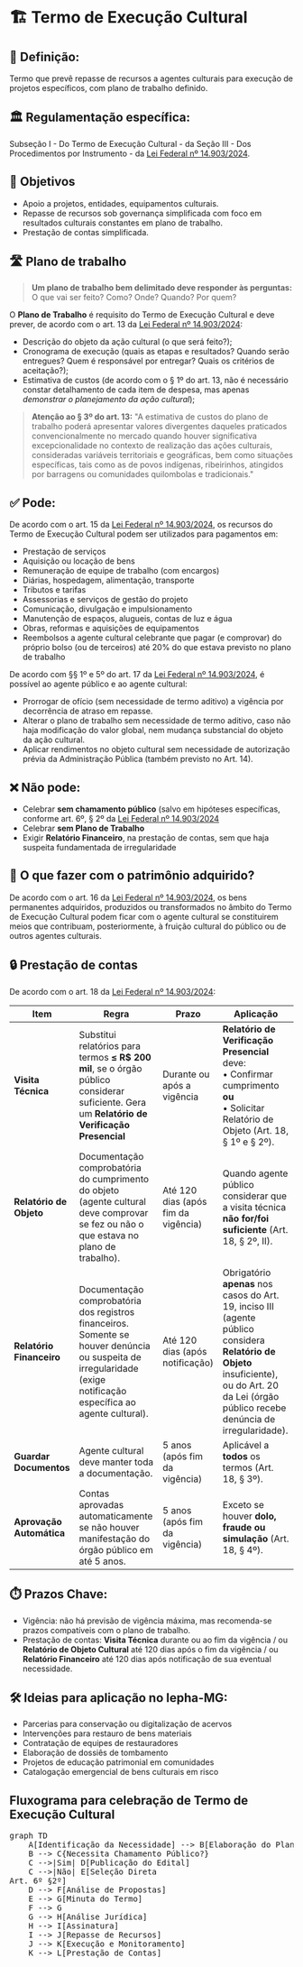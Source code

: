 # 🏗️ Termo de Execução Cultural

## 📌 Definição:
Termo que prevê repasse de recursos a agentes culturais para execução de projetos específicos, com plano de trabalho definido.

## 🏛️ Regulamentação específica:
Subseção I - Do Termo de Execução Cultural - da Seção III - Dos Procedimentos por Instrumento - da [Lei Federal nº 14.903/2024](https://www.planalto.gov.br/ccivil_03/_ato2023-2026/2024/lei/l14903.htm).

## 🎯 Objetivos
- Apoio a projetos, entidades, equipamentos culturais.
- Repasse de recursos sob governança simplificada com foco em resultados culturais constantes em plano de trabalho.
- Prestação de contas simplificada.

## 🛣️ Plano de trabalho
> **Um plano de trabalho bem delimitado deve responder às perguntas:** O que vai ser feito? Como? Onde? Quando? Por quem?

O **Plano de Trabalho** é requisito do Termo de Execução Cultural e deve prever, de acordo com o art. 13 da [Lei Federal nº 14.903/2024](https://www.planalto.gov.br/ccivil_03/_ato2023-2026/2024/lei/l14903.htm):
- Descrição do objeto da ação cultural (o que será feito?);
- Cronograma de execução (quais as etapas e resultados? Quando serão entregues? Quem é responsável por entregar? Quais os critérios de aceitação?);
- Estimativa de custos (de acordo com o § 1º do art. 13, não é necessário constar detalhamento de cada item de despesa, mas apenas _demonstrar o planejamento da ação cultural_);

> **Atenção ao § 3º do art. 13:**
> "A estimativa de custos do plano de trabalho poderá apresentar valores divergentes daqueles praticados convencionalmente no mercado quando houver significativa excepcionalidade no contexto de realização das ações culturais, consideradas variáveis territoriais e geográficas, bem como situações específicas, tais como as de povos indígenas, ribeirinhos, atingidos por barragens ou comunidades quilombolas e tradicionais."


## ✅ Pode:
De acordo com o art. 15 da [Lei Federal nº 14.903/2024](https://www.planalto.gov.br/ccivil_03/_ato2023-2026/2024/lei/l14903.htm), os recursos do Termo de Execução Cultural podem ser utilizados para pagamentos em:
- Prestação de serviços
- Aquisição ou locação de bens
- Remuneração de equipe de trabalho (com encargos)
- Diárias, hospedagem, alimentação, transporte
- Tributos e tarifas
- Assessorias e serviços de gestão do projeto
- Comunicação, divulgação e impulsionamento
- Manutenção de espaços, alugueis, contas de luz e água
- Obras, reformas e aquisições de equipamentos
- Reembolsos a agente cultural celebrante que pagar (e comprovar) do próprio bolso (ou de terceiros) até 20% do que estava previsto no plano de trabalho

De acordo com §§ 1º e 5º do art. 17 da [Lei Federal nº 14.903/2024](https://www.planalto.gov.br/ccivil_03/_ato2023-2026/2024/lei/l14903.htm), é possível ao agente público e ao agente cultural:
- Prorrogar de ofício (sem necessidade de termo aditivo) a vigência por decorrência de atraso em repasse.
- Alterar o plano de trabalho sem necessidade de termo aditivo, caso não haja modificação do valor global, nem mudança substancial do objeto da ação cultural.
- Aplicar rendimentos no objeto cultural sem necessidade de autorização prévia da Administração Pública (também previsto no Art. 14).

## ❌ Não pode:
- Celebrar **sem chamamento público** (salvo em hipóteses específicas, conforme art. 6º, § 2º da [Lei Federal nº 14.903/2024](https://www.planalto.gov.br/ccivil_03/_ato2023-2026/2024/lei/l14903.htm)
- Celebrar **sem Plano de Trabalho**
- Exigir **Relatório Financeiro**, na prestação de contas, sem que haja suspeita fundamentada de irregularidade

## 🛒 O que fazer com o patrimônio adquirido?
De acordo com o art. 16 da [Lei Federal nº 14.903/2024](https://www.planalto.gov.br/ccivil_03/_ato2023-2026/2024/lei/l14903.htm), os bens permanentes adquiridos,
produzidos ou transformados no âmbito do Termo de Execução Cultural podem ficar com o agente cultural se constituirem meios que contribuam, posteriormente, à fruição cultural do público ou de outros
agentes culturais.

## 🔒 Prestação de contas
De acordo com o art. 18 da [Lei Federal nº 14.903/2024](https://www.planalto.gov.br/ccivil_03/_ato2023-2026/2024/lei/l14903.htm):

| **Item**               | **Regra**                                                                 | **Prazo**                          | **Aplicação**                                                                 |
|------------------------|---------------------------------------------------------------------------|------------------------------------|-------------------------------------------------------------------------------|
| **Visita Técnica**      | Substitui relatórios para termos **≤ R$ 200 mil**, se o órgão público considerar suficiente. Gera um **Relatório de Verificação Presencial** | Durante ou após a vigência     | **Relatório de Verificação Presencial** deve: <br> • Confirmar cumprimento **ou** <br> • Solicitar Relatório de Objeto (Art. 18, § 1º e § 2º). |
| **Relatório de Objeto** | Documentação comprobatória do cumprimento do objeto (agente cultural deve comprovar se fez ou não o que estava no plano de trabalho).                      | Até 120 dias (após fim da vigência)    | Quando agente público considerar que a visita técnica **não for/foi suficiente** (Art. 18, § 2º, II).   |
| **Relatório Financeiro** | Documentação comprobatória dos registros financeiros. Somente se houver denúncia ou suspeita de irregularidade (exige notificação específica ao agente cultural).       | Até 120 dias (após notificação)        | Obrigatório **apenas** nos casos do Art. 19, inciso III (agente público considera **Relatório de Objeto** insuficiente), ou do Art. 20 da Lei (órgão público recebe denúncia de irregularidade).                           |
| **Guardar Documentos**  | Agente cultural deve manter toda a documentação.                          | 5 anos (após fim da vigência)      | Aplicável a **todos** os termos (Art. 18, § 3º).                                      |
| **Aprovação Automática**| Contas aprovadas automaticamente se não houver manifestação do órgão público em até 5 anos.                   | 5 anos (após fim da vigência)      | Exceto se houver **dolo, fraude ou simulação** (Art. 18, § 4º).                       |

## ⏱️ Prazos Chave:
- Vigência: não há previsão de vigência máxima, mas recomenda-se prazos compatíveis com o plano de trabalho.  
- Prestação de contas: **Visita Técnica** durante ou ao fim da vigência / ou **Relatório de Objeto Cultural** até 120 dias após o fim da vigência / ou **Relatório Financeiro** até 120 dias após notificação de sua eventual necessidade.

## 🛠️ Ideias para aplicação no Iepha-MG:
- Parcerias para conservação ou digitalização de acervos
- Intervenções para restauro de bens materiais
- Contratação de equipes de restauradores
- Elaboração de dossiês de tombamento
- Projetos de educação patrimonial em comunidades
- Catalogação emergencial de bens culturais em risco

## Fluxograma para celebração de Termo de Execução Cultural

<pre class="mermaid">
graph TD
    A[Identificação da Necessidade] --> B[Elaboração do Plano de Trabalho]
    B --> C{Necessita Chamamento Público?}
    C -->|Sim| D[Publicação do Edital]
    C -->|Não| E[Seleção Direta<br>Art. 6º §2º]
    D --> F[Análise de Propostas]
    E --> G[Minuta do Termo]
    F --> G
    G --> H[Análise Jurídica]
    H --> I[Assinatura]
    I --> J[Repasse de Recursos]
    J --> K[Execução e Monitoramento]
    K --> L[Prestação de Contas]
  </pre>
   <script type="module">
     import mermaid from 'https://cdn.jsdelivr.net/npm/mermaid@10/dist/mermaid.esm.min.mjs';
     mermaid.initialize({ startOnLoad: true });
   </script>
